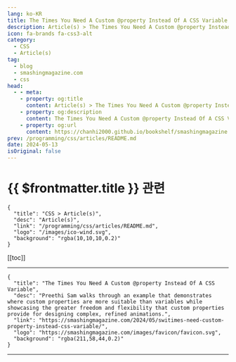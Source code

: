 ```yaml
---
lang: ko-KR
title: The Times You Need A Custom @property Instead Of A CSS Variable
description: Article(s) > The Times You Need A Custom @property Instead Of A CSS Variable
icon: fa-brands fa-css3-alt
category: 
  - CSS
  - Article(s)
tag: 
  - blog
  - smashingmagazine.com
  - css
head:
  - - meta:
    - property: og:title
      content: Article(s) > The Times You Need A Custom @property Instead Of A CSS Variable
    - property: og:description
      content: The Times You Need A Custom @property Instead Of A CSS Variable
    - property: og:url
      content: https://chanhi2000.github.io/bookshelf/smashingmagazine.com/switimes-need-custom-property-instead-css-variable.html
prev: /programming/css/articles/README.md
date: 2024-05-13
isOriginal: false
---
```


# {{ $frontmatter.title }} 관련

```component VPCard
{
  "title": "CSS > Article(s)",
  "desc": "Article(s)",
  "link": "/programming/css/articles/README.md",
  "logo": "/images/ico-wind.svg",
  "background": "rgba(10,10,10,0.2)"
}
```

[[toc]]

---

```component VPCard
{
  "title": "The Times You Need A Custom @property Instead Of A CSS Variable",
  "desc": "Preethi Sam walks through an example that demonstrates where custom properties are more suitable than variables while showcasing the greater freedom and flexibility that custom properties provide for designing complex, refined animations.",
  "link": "https://smashingmagazine.com/2024/05/switimes-need-custom-property-instead-css-variable/",
  "logo": "https://smashingmagazine.com/images/favicon/favicon.svg",
  "background": "rgba(211,58,44,0.2)"
}
```

<!-- TODO: 작성 -->

---

<TagLinks />